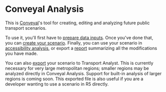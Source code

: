 # Conveyal Analysis

This is [Conveyal](http://conveyal.com)'s tool for creating, editing and analyzing future public transport scenarios.

To use it, you'll first have to [prepare data inputs](prepare-inputs). Once you've done that, you can [create your scenario](edit-scenario).
Finally, you can use your scenario in [accessibility analysis](analysis), or export a [report](report) summarizing all the modifications
you have made.

You can also [export](export) your scenario to Transport Analyst. This is currently necessary for very large metropolitan regions;
smaller regions may be analyzed directly in Conveyal Analysis. Support for built-in analysis of larger regions is coming soon.
This exported file is also useful if you are a developer wanting to use a scenario in R5 directly.
